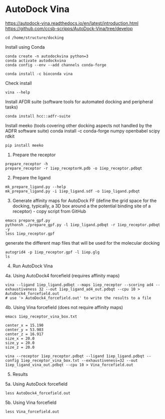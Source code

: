# AutoDock Vina

https://autodock-vina.readthedocs.io/en/latest/introduction.html
https://github.com/ccsb-scripps/AutoDock-Vina/tree/develop

```
cd /home/structure/docking
```

Install using Conda

```
conda create -n autodockvina python=3
conda activate autodockvina
conda config --env --add channels conda-forge

conda install -c bioconda vina 
```

Check install
```
vina --help
```

Install AFDR suite
(software tools for automated docking and peripheral tasks)
```
conda install hcc::adfr-suite
```

Install meeko
(tools covering other docking aspects not handled by the ADFR software suite)
conda install -c conda-forge numpy openbabel scipy rdkit
```
pip install meeko
```

1. Prepare the receptor
```
prepare_receptor -h
prepare_receptor -r 1iep_receptorH.pdb -o 1iep_receptor.pdbqt
```

2. Prepare the ligand
```
mk_prepare_ligand.py --help
mk_prepare_ligand.py -i 1iep_ligand.sdf -o 1iep_ligand.pdbqt
```

3. Generate affinity maps for AutoDock FF
(define the grid space for the docking, typically, a 3D box around a the potential binding site of a receptor) - copy script from GitHub
```
emacs prepare_gpf.py
pythonsh ./prepare_gpf.py -l 1iep_ligand.pdbqt -r 1iep_receptor.pdbqt -y
less 1iep_receptor.gpf
```

generate the different map files that will be used for the molecular docking
```
autogrid4 -p 1iep_receptor.gpf -l 1iep.glg
ls
```

4. Run AutoDock Vina

4a. Using AutoDock4 forcefield
(requires affinity maps)
```
vina --ligand 1iep_ligand.pdbqt --maps 1iep_receptor --scoring ad4 --exhaustiveness 32 --out 1iep_ligand_ad4_out.pdbqt --cpu 10 > AutoDock4_forcefield.out
# use '> AutoDock4_forcefield.out' to write the results to a file
```

4b. Using Vina forcefield
(does not require affinity maps)
```
emacs 1iep_receptor_vina_box.txt

center_x = 15.190
center_y = 53.903
center_z = 16.917
size_x = 20.0
size_y = 20.0
size_z = 20.0

vina --receptor 1iep_receptor.pdbqt --ligand 1iep_ligand.pdbqt --config 1iep_receptor_vina_box.txt --exhaustiveness=32 --out 1iep_ligand_vina_out.pdbqt --cpu 10 > Vina_forcefield.out
```

5. Results

5a. Using AutoDock forcefield
```
less AutoDock4_forcefield.out
```

5b. Using Vina forcefield
```
less Vina_forcefield.out
```
